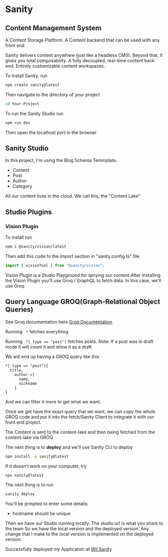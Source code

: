 # Sanity

## Content Management System

A Content Storage Platform. A Content backend that can be used with any front end

Sanity delivers content anywhere (just like a headless CMS). Beyond that, it gives you total composability. A fully decoupled, real-time content back end. Entirely customizable content workspaces.

To install Sanity, run

```bash
npm create sanity@latest
```

Then navigate to the directory of your project

```bash
cd Your-Project
```

To run the Sanity Studio run

```bash
npm run dev
```

Then open the localhost port in the browser

## Sanity Studio

In this project, I'm using the Blog Schema Temmplate.

- Content
- Post
- Author
- Category

All our content lives in the cloud. We call this, the "Content Lake"

## Studio Plugins

### Vision Plugin

To install run

```bash
npm i @sanity/vision/latest
```

Then add this code to the import section in "sanity.config.ts" file

```typescript
import { visionTool } from "@sanity/vision";
```

Vision Plugin is a Studio Playground for qerying our content
After installing the Vision Plugin you'll use Groq / GraphQL to fetch data. In this case, we'll use Groq

## Query Language GROQ(Graph-Relational Object Queries)

See Groq documentation here [Groq Documentation](https://www.sanity.io/docs/groq)

Running ` *` fetches everything

Running ` *[_type == "post"]` fetches posts. Note: If a post was in draft mode it will count it and show it as a draft

We will end up having a GROQ query like this

```groq
*[_type == "post"]{
  title,
    author->{
      name,
      nickname
    }
}
```

And we can filter it more to get what we want.

Once we get have the exact query that we want, we can copy the whole GROQ code and put it into the fetch/Sanity Client to integrate it with our front end project.

The Content is sent to the content-lake and then being fetched from the content-lake via GROQ

The next thing is to **deploy** and we'll use Sanity CLI to deploy

```bash
npm install -g sanity@latest
```

If it doesn't work on your computer, try

```bash
npx sanity@latest
```

The next thing is to run

```bash
sanity deploy
```

You'll be prmpted to enter some details:

- hostname should be unique

Then we have our Studio running locally. The studio url is what you share to the team
So we have the local version and the deployed version. Any change that I make to the local version is implemented on the deployed version.

Successfully deployed my Application at [Wil Sanity](https://wilsanity.sanity.studio/)
